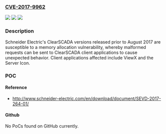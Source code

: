 ### [CVE-2017-9962](https://cve.mitre.org/cgi-bin/cvename.cgi?name=CVE-2017-9962)
![](https://img.shields.io/static/v1?label=Product&message=ClearSCADA&color=blue)
![](https://img.shields.io/static/v1?label=Version&message=2017%2C%202015%20R2%2C%202015%20R1.1%2C%202015%20R1%20and%20all%20prior%20versions%20&color=brightgreen)
![](https://img.shields.io/static/v1?label=Vulnerability&message=Memory%20Allocation&color=brightgreen)

### Description

Schneider Electric's ClearSCADA versions released prior to August 2017 are susceptible to a memory allocation vulnerability, whereby malformed requests can be sent to ClearSCADA client applications to cause unexpected behavior. Client applications affected include ViewX and the Server Icon.

### POC

#### Reference
- http://www.schneider-electric.com/en/download/document/SEVD-2017-264-01/

#### Github
No PoCs found on GitHub currently.

